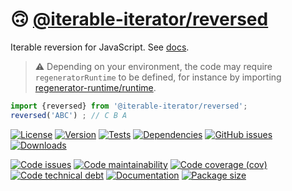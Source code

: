 :upside_down_face: [@iterable-iterator/reversed](https://iterable-iterator.github.io/reversed)
==

Iterable reversion for JavaScript.
See [docs](https://iterable-iterator.github.io/reversed/index.html).

> :warning: Depending on your environment, the code may require
> `regeneratorRuntime` to be defined, for instance by importing
> [regenerator-runtime/runtime](https://www.npmjs.com/package/regenerator-runtime).

```js
import {reversed} from '@iterable-iterator/reversed';
reversed('ABC') ; // C B A
```

[![License](https://img.shields.io/github/license/iterable-iterator/reversed.svg)](https://raw.githubusercontent.com/iterable-iterator/reversed/main/LICENSE)
[![Version](https://img.shields.io/npm/v/@iterable-iterator/reversed.svg)](https://www.npmjs.org/package/@iterable-iterator/reversed)
[![Tests](https://img.shields.io/github/workflow/status/iterable-iterator/reversed/ci:test?event=push&label=tests)](https://github.com/iterable-iterator/reversed/actions/workflows/ci:test.yml?query=branch:main)
[![Dependencies](https://img.shields.io/librariesio/github/iterable-iterator/reversed.svg)](https://github.com/iterable-iterator/reversed/network/dependencies)
[![GitHub issues](https://img.shields.io/github/issues/iterable-iterator/reversed.svg)](https://github.com/iterable-iterator/reversed/issues)
[![Downloads](https://img.shields.io/npm/dm/@iterable-iterator/reversed.svg)](https://www.npmjs.org/package/@iterable-iterator/reversed)

[![Code issues](https://img.shields.io/codeclimate/issues/iterable-iterator/reversed.svg)](https://codeclimate.com/github/iterable-iterator/reversed/issues)
[![Code maintainability](https://img.shields.io/codeclimate/maintainability/iterable-iterator/reversed.svg)](https://codeclimate.com/github/iterable-iterator/reversed/trends/churn)
[![Code coverage (cov)](https://img.shields.io/codecov/c/gh/iterable-iterator/reversed/main.svg)](https://codecov.io/gh/iterable-iterator/reversed)
[![Code technical debt](https://img.shields.io/codeclimate/tech-debt/iterable-iterator/reversed.svg)](https://codeclimate.com/github/iterable-iterator/reversed/trends/technical_debt)
[![Documentation](https://iterable-iterator.github.io/reversed/badge.svg)](https://iterable-iterator.github.io/reversed/source.html)
[![Package size](https://img.shields.io/bundlephobia/minzip/@iterable-iterator/reversed)](https://bundlephobia.com/result?p=@iterable-iterator/reversed)

